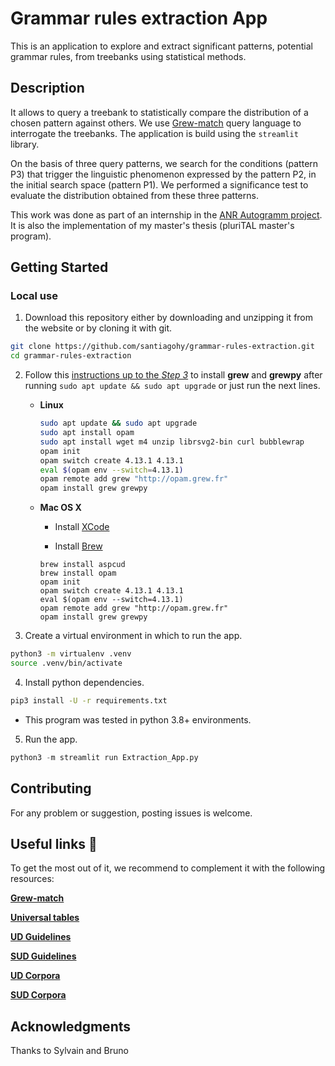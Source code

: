 # Grammar rules extraction App

This is an application to explore and extract significant patterns, potential grammar rules, from treebanks using statistical methods.

## Description

It allows to query a treebank to statistically compare the distribution of a chosen pattern against others. 
We use [Grew-match](http://match.grew.fr/) query language to interrogate the treebanks. 
The application is build using the `streamlit` library. 

On the basis of three query patterns, we search for the conditions (pattern P3) that trigger the linguistic phenomenon expressed by the pattern P2, in the initial search space (pattern P1). We performed a significance test to evaluate the distribution obtained from these three patterns. 

This work was done as part of an internship in the [ANR Autogramm project](https://autogramm.github.io/). It is also the implementation 
of my master's thesis (pluriTAL master's program).

## Getting Started

### Local use

1. Download this repository either by downloading and unzipping it from the website or by cloning it with git.

```bash
git clone https://github.com/santiagohy/grammar-rules-extraction.git
cd grammar-rules-extraction
```

2. Follow this [instructions up to the _Step 3_](https://grew.fr/usage/install/) to install **grew** and **grewpy** after running `sudo apt update && sudo apt upgrade` or just run the next lines.

    - **Linux**

      ```bash
      sudo apt update && sudo apt upgrade
      sudo apt install opam
      sudo apt install wget m4 unzip librsvg2-bin curl bubblewrap
      opam init
      opam switch create 4.13.1 4.13.1
      eval $(opam env --switch=4.13.1)
      opam remote add grew "http://opam.grew.fr"
      opam install grew grewpy
      ```

    - **Mac OS X**

      - Install [XCode](https://developer.apple.com/xcode/)

      - Install [Brew](https://brew.sh/)

      ```
      brew install aspcud
      brew install opam
      opam init
      opam switch create 4.13.1 4.13.1
      eval $(opam env --switch=4.13.1)
      opam remote add grew "http://opam.grew.fr"
      opam install grew grewpy
      ```

3. Create a virtual environment in which to run the app.

```bash
python3 -m virtualenv .venv
source .venv/bin/activate
```

4. Install python dependencies.

```bash
pip3 install -U -r requirements.txt
```
  - This program was tested in python 3.8+ environments.


5. Run the app.

```python
python3 -m streamlit run Extraction_App.py
```

## Contributing
For any problem or suggestion, posting issues is welcome.

## Useful links 🔗

To get the most out of it, we recommend to complement it with the following resources:

[**Grew-match**](http://match.grew.fr/)  

[**Universal tables**](http://tables.grew.fr/)

[**UD Guidelines**](https://universaldependencies.org/guidelines.html)

[**SUD Guidelines**](https://surfacesyntacticud.github.io/guidelines/u/)

[**UD Corpora**](https://universaldependencies.org/#download)

[**SUD Corpora**](https://surfacesyntacticud.github.io/data/)


## Acknowledgments

Thanks to Sylvain and Bruno
